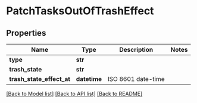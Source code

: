# PatchTasksOutOfTrashEffect

## Properties
Name | Type | Description | Notes
------------ | ------------- | ------------- | -------------
**type** | **str** |  | 
**trash_state** | **str** |  | 
**trash_state_effect_at** | **datetime** | ISO 8601 date-time | 

[[Back to Model list]](../README.md#documentation-for-models) [[Back to API list]](../README.md#documentation-for-api-endpoints) [[Back to README]](../README.md)

